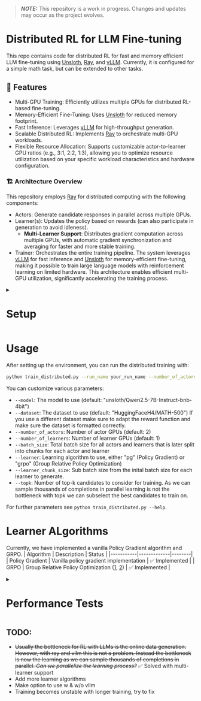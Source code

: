 > **_NOTE:_**  This repository is a work in progress. Changes and updates may occur as the project evolves.


# Distributed RL for LLM Fine-tuning

This repo contains code for distributed RL for fast and memory efficient LLM fine-tuning using [Unsloth](https://github.com/unslothai/unsloth), [Ray](https://github.com/ray-project/ray), and [vLLM](https://github.com/vllm-project/vllm).
Currently, it is configured for a simple math task, but can be extended to other tasks. 

## 🚀 Features
- Multi-GPU Training: Efficiently utilizes multiple GPUs for distributed RL-based fine-tuning.
- Memory-Efficient Fine-Tuning: Uses [Unsloth](https://github.com/unslothai/unsloth) for reduced memory footprint.
- Fast Inference: Leverages [vLLM](https://github.com/vllm-project/vllm) for high-throughput generation.
- Scalable Distributed RL: Implements [Ray](https://github.com/ray-project/ray) to orchestrate multi-GPU workloads.
- Flexible Resource Allocation: Supports customizable actor-to-learner GPU ratios (e.g., 3:1, 2:2, 1:3), allowing you to optimize resource utilization based on your specific workload characteristics and hardware configuration.

### 🏗️ Architecture Overview
This repository employs [Ray](https://github.com/ray-project/ray) for distributed computing with the following components:
- Actors: Generate candidate responses in parallel across multiple GPUs.
- Learner(s): Updates the policy based on rewards (can also participate in generation to avoid idleness).
    - **Multi-Learner Support**: Distributes gradient computation across multiple GPUs, with automatic gradient synchronization and averaging for faster and more stable training.
- Trainer: Orchestrates the entire training pipeline.
The system leverages [vLLM](https://github.com/vllm-project/vllm) for fast inference and [Unsloth](https://github.com/unslothai/unsloth) for memory-efficient fine-tuning, making it possible to train large language models with reinforcement learning on limited hardware. This architecture enables efficient multi-GPU utilization, significantly accelerating the training process.

<details>
<summary><h1>Setup</h1></summary>

Create a new conda environment and install the dependencies:
```bash
conda create --name distrl \
    python=3.11 \
    pytorch-cuda=12.1 \
    pytorch cudatoolkit xformers -c pytorch -c nvidia -c xformers \
    -y
conda activate distrl
```

Install the dependencies:
```bash
pip install -r requirements.txt
```

</details>



# Usage
After setting up the environment, you can run the distributed training with:
```bash
python train_distributed.py --run_name your_run_name --number_of_actors 2 --number_of_learners 1 --learner pg
```
You can customize various parameters:
- `--model`: The model to use (default: "unsloth/Qwen2.5-7B-Instruct-bnb-4bit")
- `--dataset`: The dataset to use (default: "HuggingFaceH4/MATH-500") If you use a different dataset make sure to adapt the reward function and make sure the dataset is formatted correctly.
- `--number_of_actors`: Number of actor GPUs (default: 2)
- `--number_of_learners`: Number of learner GPUs (default: 1)
- `--batch_size`: Total batch size for all actors and learners that is later split into chunks for each actor and learner
- `--learner`: Learning algorithm to use, either "pg" (Policy Gradient) or "grpo" (Group Relative Policy Optimization)
- `--learner_chunk_size`: Sub batch size from the inital batch size for each learner to generate.
- `--topk`: Number of top-k candidates to consider for training. As we can sample thousands of completions in parallel learning is not the bottleneck with topk we can subselect the best candidates to train on.

For further parameters see `python train_distributed.py --help`.


# Learner ALgorithms
Currently, we have implemented a vanilla Policy Gradient algorithm and GRPO.
| Algorithm | Description | Status |
|-----------|-------------|--------|
| Policy Gradient | Vanilla policy gradient implementation | ✅ Implemented |
| GRPO | Group Relative Policy Optimization ([1](https://arxiv.org/abs/2402.03300), [2](https://github.com/deepseek-ai/DeepSeek-R1/blob/main/DeepSeek_R1.pdf)) | ✅ Implemented |



<details>
<summary><h1>Performance Tests</h1></summary>

Policy gradient training (~2hours) Model: Qwen2.5-7B-Instruct-bnb-4bit, Dataset: MATH-500

![Performance Tests PG](./media/initial_pg_test.png)


GRPO training (~2hours) Model: Qwen2.5-7B-Instruct-bnb-4bit, Dataset: MATH-500

![Performance Tests GRPO](./media/init_grpo_test.png)

</details>

## TODO:
- ~~Usually the bottleneck for RL with LLMs is the online data generation. However, with ray and vllm this is not a problem. Instead the bottleneck is now the learning as we can sample thousands of completions in parallel. *Can we parallelize the learning process?*~~ ✅ Solved with multi-learner support
- Add more learner algorithms
- Make option to use w & w/o vllm
- Training becomes unstable with longer training, try to fix
